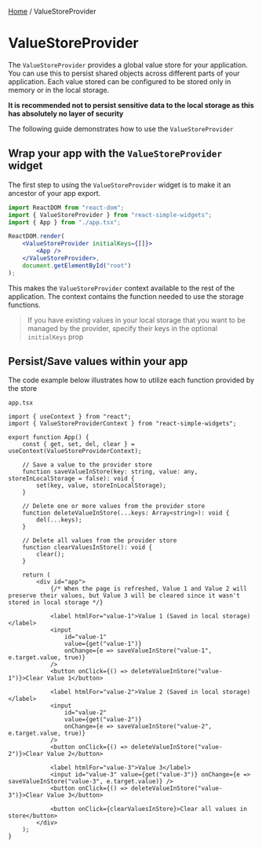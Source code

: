 [Home](../../../README.md) / ValueStoreProvider

# ValueStoreProvider

The `ValueStoreProvider` provides a global value store for your application. You can use this to
persist shared objects across different parts of your application. Each value stored can be
configured to be stored only in memory or in the local storage.

**It is recommended not to persist sensitive data to the local storage as this has absolutely no
layer of security**

The following guide demonstrates how to use the `ValueStoreProvider`

## Wrap your app with the `ValueStoreProvider` widget

The first step to using the `ValueStoreProvider` widget is to make it an ancestor of your app export.

```jsx
import ReactDOM from "react-dom";
import { ValueStoreProvider } from "react-simple-widgets";
import { App } from "./app.tsx";

ReactDOM.render(
    <ValueStoreProvider initialKeys={[]}>
        <App />
    </ValueStoreProvider>,
    document.getElementById("root")
);
```

This makes the `ValueStoreProvider` context available to the rest of the application. The context
contains the function needed to use the storage functions.

> If you have existing values in your local storage that you want to be managed by the provider,
> specify their keys in the optional `initialKeys` prop

## Persist/Save values within your app

The code example below illustrates how to utilize each function provided by the store

`app.tsx`

```tsx
import { useContext } from "react";
import { ValueStoreProviderContext } from "react-simple-widgets";

export function App() {
    const { get, set, del, clear } = useContext(ValueStoreProviderContext);

    // Save a value to the provider store
    function saveValueInStore(key: string, value: any, storeInLocalStorage = false): void {
        set(key, value, storeInLocalStorage);
    }

    // Delete one or more values from the provider store
    function deleteValueInStore(...keys: Array<string>): void {
        del(...keys);
    }

    // Delete all values from the provider store
    function clearValuesInStore(): void {
        clear();
    }

    return (
        <div id="app">
            {/* When the page is refreshed, Value 1 and Value 2 will preserve their values, but Value 3 will be cleared since it wasn't stored in local storage */}

            <label htmlFor="value-1">Value 1 (Saved in local storage)</label>
            <input
                id="value-1"
                value={get("value-1")}
                onChange={e => saveValueInStore("value-1", e.target.value, true)}
            />
            <button onClick={() => deleteValueInStore("value-1")}>Clear Value 1</button>

            <label htmlFor="value-2">Value 2 (Saved in local storage)</label>
            <input
                id="value-2"
                value={get("value-2")}
                onChange={e => saveValueInStore("value-2", e.target.value, true)}
            />
            <button onClick={() => deleteValueInStore("value-2")}>Clear Value 2</button>

            <label htmlFor="value-3">Value 3</label>
            <input id="value-3" value={get("value-3")} onChange={e => saveValueInStore("value-3", e.target.value)} />
            <button onClick={() => deleteValueInStore("value-3")}>Clear Value 3</button>

            <button onClick={clearValuesInStore}>Clear all values in store</button>
        </div>
    );
}
```
